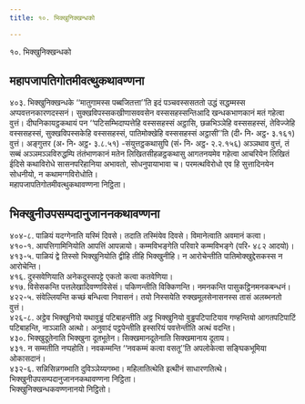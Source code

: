 ```yaml
---
title: १०. भिक्खुनिक्खन्धको

---
```

१०. भिक्खुनिक्खन्धको  


## महापजापतिगोतमीवत्थुकथावण्णना

४०३. भिक्खुनिक्खन्धके ‘‘मातुगामस्स पब्बजितत्ता’’ति इदं पञ्चवस्ससततो उद्धं सद्धम्मस्स अप्पवत्तनकारणदस्सनं। सुक्खविपस्सकखीणासववसेन वस्ससहस्सन्तिआदि खन्धकभाणकानं मतं गहेत्वा वुत्तं। दीघनिकायट्ठकथायं पन ‘‘पटिसम्भिदाप्पत्तेहि वस्ससहस्सं अट्ठासि, छळभिञ्ञेहि वस्ससहस्सं, तेविज्जेहि वस्ससहस्सं, सुक्खविपस्सकेहि वस्ससहस्सं, पातिमोक्खेहि वस्ससहस्सं अट्ठासी’’ति (दी॰ नि॰ अट्ठ॰ ३.१६१) वुत्तं। अङ्गुत्तर (अ॰ नि॰ अट्ठ॰ ३.८.५१) -संयुत्तट्ठकथासुपि (सं॰ नि॰ अट्ठ॰ २.२.१५६) अञ्ञथाव वुत्तं, तं सब्बं अञ्ञमञ्ञविरुद्धम्पि तंतंभाणकानं मतेन लिखितसीहळट्ठकथासु आगतनयमेव गहेत्वा आचरियेन लिखितं ईदिसे कथाविरोधे सासनपरिहानिया अभावतो, सोधनुपायाभावा च। परमत्थविरोधो एव हि सुत्तादिनयेन सोधनीयो, न कथामग्गविरोधोति।  
महापजापतिगोतमीवत्थुकथावण्णना निट्ठिता।  


## भिक्खुनीउपसम्पदानुजाननकथावण्णना

४०४-८. पाळियं यदग्गेनाति यस्मिं दिवसे। तदाति तस्मिंयेव दिवसे। विमानेत्वाति अवमानं कत्वा।  
४१०-१. आपत्तिगामिनियोति आपत्तिं आपन्नायो। कम्मविभङ्गेति परिवारे कम्मविभङ्गे (परि॰ ४८२ आदयो)।  
४१३-५. पाळियं द्वे तिस्सो भिक्खुनियोति द्वीहि तीहि भिक्खुनीहि। न आरोचेन्तीति पातिमोक्खुद्देसकस्स न आरोचेन्ति।  
४१६. दुस्सवेणियाति अनेकदुस्सपट्टे एकतो कत्वा कतवेणिया।  
४१७. विसेसकन्ति पत्तलेखादिवण्णविसेसं। पकिणन्तीति विक्किणन्ति। नमनकन्ति पासुकट्ठिनमनकबन्धनं।  
४२२-५. संवेल्लियन्ति कच्छं बन्धित्वा निवासनं। तयो निस्सयेति रुक्खमूलसेनासनस्स तासं अलब्भनतो वुत्तं।  
४२६-८. अट्ठेव भिक्खुनियो यथावुड्ढं पटिबाहन्तीति अट्ठ भिक्खुनियो वुड्ढपटिपाटियाव गण्हन्तियो आगतपटिपाटिं पटिबाहन्ति, नाञ्ञाति अत्थो। अनुवादं पट्ठपेन्तीति इस्सरियं पवत्तेन्तीति अत्थं वदन्ति।  
४३०. भिक्खुदूतेनाति भिक्खुना दूतभूतेन। सिक्खमानदूतेनाति सिक्खमानाय दूताय।  
४३१. न सम्मतीति नप्पहोति। नवकम्मन्ति ‘‘नवकम्मं कत्वा वसतू’’ति अपलोकेत्वा सङ्घिकभूमिया ओकासदानं।  
४३२-६. सन्निसिन्नगब्भाति दुविञ्ञेय्यगब्भा। महिलातित्थेति इत्थीनं साधारणतित्थे।  
भिक्खुनीउपसम्पदानुजाननकथावण्णना निट्ठिता।  
भिक्खुनिक्खन्धकवण्णनानयो निट्ठितो।  